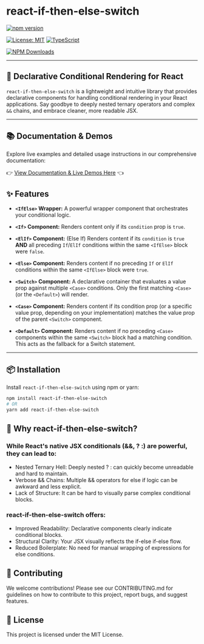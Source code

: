 # react-if-then-else-switch

[![npm version](https://badge.fury.io/js/react-conditionally.svg)](https://www.npmjs.com/package/react-if-then-else-switch)

[![License: MIT](https://img.shields.io/badge/License-MIT-yellow.svg)](https://opensource.org/licenses/MIT)
[![TypeScript](https://img.shields.io/badge/--TypeScript-007ACC?logo=typescript&logoColor=white)](https://www.typescriptlang.org/)

[![NPM Downloads](https://img.shields.io/npm/dm/react-if-then-else-switch)](https://www.npmjs.com/package/react-if-then-else-switch)

---

## 🚀 Declarative Conditional Rendering for React

`react-if-then-else-switch` is a lightweight and intuitive library that provides declarative components for handling conditional rendering in your React applications. Say goodbye to deeply nested ternary operators and complex `&&` chains, and embrace cleaner, more readable JSX.

---

## 📚 Documentation & Demos

Explore live examples and detailed usage instructions in our comprehensive documentation:

👉 [View Documentation & Live Demos Here](https://library-documentation.vercel.app/documentation) 👈

## ✨ Features

- **`<IfElse>` Wrapper:** A powerful wrapper component that orchestrates your conditional logic.
- **`<If>` Component:** Renders content only if its `condition` prop is `true`.
- **`<ElIf>` Component:** (Else If) Renders content if its `condition` is `true` **AND** all preceding `If`/`ElIf` conditions within the same `<IfElse>` block were `false`.
- **`<Else>` Component:** Renders content if no preceding `If` or `ElIf` conditions within the same `<IfElse>` block were `true`.
- **`<Switch>` Component:** A declarative container that evaluates a value prop against multiple `<Case>` conditions. Only the first matching `<Case>` (or the `<Default>`) will render.

- **`<Case>` Component:** Renders content if its condition prop (or a specific value prop, depending on your implementation) matches the value prop of the parent `<Switch>` component.

- **`<Default>` Component:** Renders content if no preceding `<Case>` components within the same `<Switch>` block had a matching condition. This acts as the fallback for a Switch statement.

---

## 📦 Installation

Install `react-if-then-else-switch` using npm or yarn:

```bash
npm install react-if-then-else-switch
# OR
yarn add react-if-then-else-switch

```

## 🤔 Why react-if-then-else-switch?

### While React's native JSX conditionals (&&, ? :) are powerful, they can lead to:

- Nested Ternary Hell: Deeply nested ? : can quickly become unreadable and hard to maintain.
- Verbose && Chains: Multiple && operators for else if logic can be awkward and less explicit.
- Lack of Structure: It can be hard to visually parse complex conditional blocks.

### react-if-then-else-switch offers:

- Improved Readability: Declarative components clearly indicate conditional blocks.
- Structural Clarity: Your JSX visually reflects the if-else if-else flow.
- Reduced Boilerplate: No need for manual wrapping of expressions for else conditions.

## 🤝 Contributing

We welcome contributions! Please see our CONTRIBUTING.md for guidelines on how to contribute to this project, report bugs, and suggest features.

## 📄 License

This project is licensed under the MIT License.
